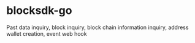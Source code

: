 # blocksdk-go
Past data inquiry, block inquiry, block chain information inquiry, address wallet creation, event web hook
